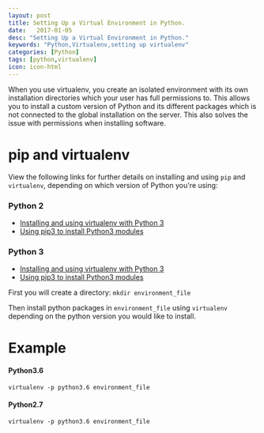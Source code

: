 ```yaml
---
layout: post
title: Setting Up a Virtual Environment in Python.
date:   2017-01-05
desc: "Setting Up a Virtual Environment in Python."
keywords: "Python,Virtualenv,setting up virtualenv"
categories: [Python]
tags: [python,virtualenv]
icon: icon-html
---
```


When you use virtualenv, you create an isolated environment with its own installation directories which your user has full permissions to. This allows you to install a custom version of Python and its different packages which is not connected to the global installation on the server. This also solves the issue with permissions when installing software.


# pip and virtualenv

 View the following links for further details on installing and using `pip` and `virtualenv`, depending on which version of Python you're using:

### Python 2
- [Installing and using virtualenv with Python 3](https://help.dreamhost.com/hc/en-us/articles/215489338-Installing-and-using-Python-s-virtualenv)
- [Using pip3 to install Python3 modules](https://help.dreamhost.com/hc/en-us/articles/115000221112-Using-pip-to-install-Python-2-modules)

### Python 3
- [Installing and using virtualenv with Python 3](https://help.dreamhost.com/hc/en-us/articles/115000695551-Installing-and-using-Python-s-virtualenv-using-Python-3)
- [Using pip3 to install Python3 modules](https://help.dreamhost.com/hc/en-us/articles/115000699011-Using-pip3-to-install-Python3-modules)

First you will create a directory:
`mkdir environment_file`

Then install python packages in `environment_file` using `virtualenv` depending on the python version you would like to install.

# Example

#### Python3.6

`virtualenv -p python3.6 environment_file`


#### Python2.7

`virtualenv -p python3.6 environment_file`

